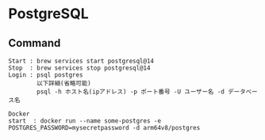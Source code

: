 # PostgreSQL

## Command

    Start : brew services start postgresql@14
    Stop  : brew services stop postgresql@14
    Login : psql postgres
            以下詳細(省略可能)
            psql -h ホスト名(ipアドレス) -p ポート番号 -U ユーザー名 -d データベース名

    Docker
    start  : docker run --name some-postgres -e POSTGRES_PASSWORD=mysecretpassword -d arm64v8/postgres